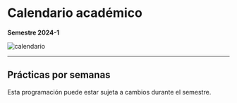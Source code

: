 # Calendario académico

**Semestre 2024-1**

![calendario](contenido/imgs/Calendario+académico+2024-1+(1)+(1).png)

---

## Prácticas por semanas

Esta programación puede estar sujeta a cambios durante el semestre.

